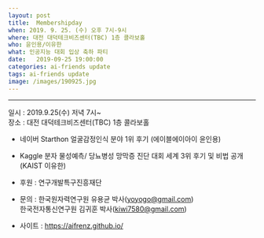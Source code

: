 ```yaml
---
layout: post
title:  Membershipday
when: 2019. 9. 25. (수) 오후 7시-9시
where: 대전 대덕테크비즈센터(TBC) 1층 콜라보홀
who: 윤인용/이유한
what: 인공지능 대회 입상 축하 파티
date:   2019-09-25 19:00:00
categories: ai-friends update
tags: ai-friends update
image: /images/190925.jpg
---
```

***  

일시 : 2019.9.25(수) 저녁 7시~  
장소 : 대전 대덕테크비즈센터(TBC) 1층 콜라보홀  

- 네이버 Starthon 얼굴감정인식 분야 1위 후기 (에이블에이아이 윤인용)  
- Kaggle 분자 물성예측/ 당뇨병성 망막증 진단 대회 세계 3위 후기 및 비법 공개 (KAIST 이유한)  


- 후원 : 연구개발특구진흥재단  
- 문의 : 한국원자력연구원 유용균 박사(yoyogo@gmail.com)  
             한국전자통신연구원 김귀훈 박사(kiwi7580@gmail.com)  
- 사이트 : https://aifrenz.github.io/ 
